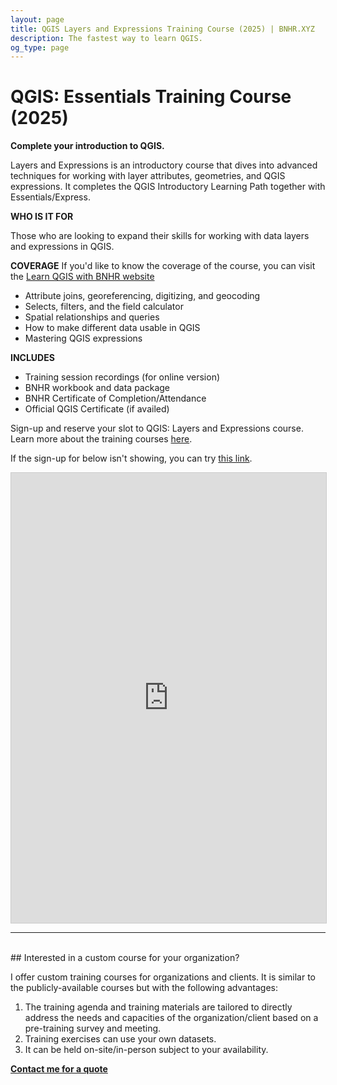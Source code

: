 ```yaml
---
layout: page
title: QGIS Layers and Expressions Training Course (2025) | BNHR.XYZ 
description: The fastest way to learn QGIS.
og_type: page
---
```


# QGIS: Essentials Training Course (2025)

**Complete your introduction to QGIS.**

Layers and Expressions is an introductory course that dives into advanced techniques for working with layer attributes, geometries, and QGIS expressions. It completes the QGIS Introductory Learning Path together with Essentials/Express.

**WHO IS IT FOR** 

Those who are looking to expand their skills for working with data layers and expressions in QGIS.

**COVERAGE**
If you'd like to know the coverage of the course, you can visit the [Learn QGIS with BNHR website](https://learn-qgis.bnhr.xyz/layers-and-expressions/00-about/)

- Attribute joins, georeferencing, digitizing, and geocoding
- Selects, filters, and the field calculator
- Spatial relationships and queries
- How to make different data usable in QGIS
- Mastering QGIS expressions

**INCLUDES**

- Training session recordings (for online version)
- BNHR workbook and data package
- BNHR Certificate of Completion/Attendance
- Official QGIS Certificate (if availed)

Sign-up and reserve your slot to QGIS: Layers and Expressions course. Learn more about the training courses [here]({{site.baseurl}}/courses/2025/).

If the sign-up for below isn't showing, you can try [this link](https://airtable.com/appzhDQUZX6UARmum/paghYBtsnAIh2NxGq/form).

<iframe class="airtable-embed" src="https://airtable.com/embed/appzhDQUZX6UARmum/paghYBtsnAIh2NxGq/form" frameborder="0" onmousewheel="" width="100%" height="720" style="background: transparent; border: 1px solid #ccc;"></iframe>

<hr><br>
## Interested in a custom course for your organization?

I offer custom training courses for organizations and clients.  It is similar to the publicly-available courses but with the following advantages:

1. The training agenda and training materials are tailored to directly address the needs and capacities of the organization/client based on a pre-training survey and meeting.
2. Training exercises can use your own datasets.
3. It can be held on-site/in-person subject to your availability.

<div class="d-flex justify-content-start py-2"><a
    href="{{site.baseurl}}/#contact"
    target="_blank" class="btn btn-lg bg-success col-sm-12 col-md-6" role="button"
    aria-disabled="true"><strong class="text-white">Contact me for a quote</strong></a>
</div> 